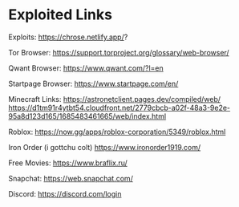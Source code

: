 # Exploited Links
Exploits:
https://chrose.netlify.app/?
 
Tor Browser: https://support.torproject.org/glossary/web-browser/

Qwant Browser: https://www.qwant.com/?l=en

Startpage Browser: https://www.startpage.com/en/

Minecraft Links: https://astronetclient.pages.dev/compiled/web/  https://d1tm91r4ytbt54.cloudfront.net/2779cbcb-a02f-48a3-9e2e-95a8d123d165/1685483461665/web/index.html

Roblox: https://now.gg/apps/roblox-corporation/5349/roblox.html

Iron Order (i gottchu colt) https://www.ironorder1919.com/

Free Movies: https://www.braflix.ru/

Snapchat: https://web.snapchat.com/

Discord: https://discord.com/login

